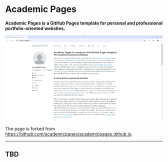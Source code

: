 # Academic Pages
**Academic Pages is a GitHub Pages template for personal and professional portfolio-oriented websites.**

![Academic Pages template example](images/homepage.png "Academic Pages template example")

The page is forked from https://github.com/academicpages/academicpages.github.io. 

---

## TBD